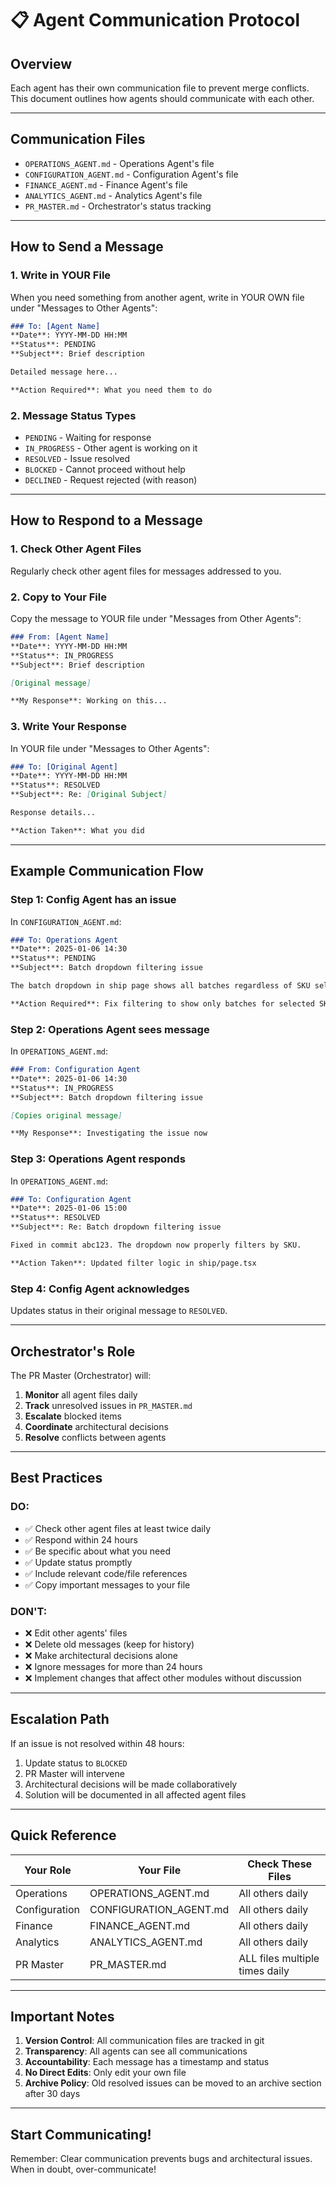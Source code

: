 # 📋 Agent Communication Protocol

## Overview
Each agent has their own communication file to prevent merge conflicts. This document outlines how agents should communicate with each other.

---

## Communication Files
- `OPERATIONS_AGENT.md` - Operations Agent's file
- `CONFIGURATION_AGENT.md` - Configuration Agent's file  
- `FINANCE_AGENT.md` - Finance Agent's file
- `ANALYTICS_AGENT.md` - Analytics Agent's file
- `PR_MASTER.md` - Orchestrator's status tracking

---

## How to Send a Message

### 1. Write in YOUR File
When you need something from another agent, write in YOUR OWN file under "Messages to Other Agents":

```markdown
### To: [Agent Name]
**Date**: YYYY-MM-DD HH:MM  
**Status**: PENDING  
**Subject**: Brief description

Detailed message here...

**Action Required**: What you need them to do
```

### 2. Message Status Types
- `PENDING` - Waiting for response
- `IN_PROGRESS` - Other agent is working on it
- `RESOLVED` - Issue resolved
- `BLOCKED` - Cannot proceed without help
- `DECLINED` - Request rejected (with reason)

---

## How to Respond to a Message

### 1. Check Other Agent Files
Regularly check other agent files for messages addressed to you.

### 2. Copy to Your File
Copy the message to YOUR file under "Messages from Other Agents":

```markdown
### From: [Agent Name]
**Date**: YYYY-MM-DD HH:MM  
**Status**: IN_PROGRESS  
**Subject**: Brief description

[Original message]

**My Response**: Working on this...
```

### 3. Write Your Response
In YOUR file under "Messages to Other Agents":

```markdown
### To: [Original Agent]
**Date**: YYYY-MM-DD HH:MM  
**Status**: RESOLVED  
**Subject**: Re: [Original Subject]

Response details...

**Action Taken**: What you did
```

---

## Example Communication Flow

### Step 1: Config Agent has an issue
In `CONFIGURATION_AGENT.md`:
```markdown
### To: Operations Agent
**Date**: 2025-01-06 14:30  
**Status**: PENDING  
**Subject**: Batch dropdown filtering issue

The batch dropdown in ship page shows all batches regardless of SKU selection.

**Action Required**: Fix filtering to show only batches for selected SKU
```

### Step 2: Operations Agent sees message
In `OPERATIONS_AGENT.md`:
```markdown
### From: Configuration Agent
**Date**: 2025-01-06 14:30  
**Status**: IN_PROGRESS  
**Subject**: Batch dropdown filtering issue

[Copies original message]

**My Response**: Investigating the issue now
```

### Step 3: Operations Agent responds
In `OPERATIONS_AGENT.md`:
```markdown
### To: Configuration Agent
**Date**: 2025-01-06 15:00  
**Status**: RESOLVED  
**Subject**: Re: Batch dropdown filtering issue

Fixed in commit abc123. The dropdown now properly filters by SKU.

**Action Taken**: Updated filter logic in ship/page.tsx
```

### Step 4: Config Agent acknowledges
Updates status in their original message to `RESOLVED`.

---

## Orchestrator's Role

The PR Master (Orchestrator) will:
1. **Monitor** all agent files daily
2. **Track** unresolved issues in `PR_MASTER.md`
3. **Escalate** blocked items
4. **Coordinate** architectural decisions
5. **Resolve** conflicts between agents

---

## Best Practices

### DO:
- ✅ Check other agent files at least twice daily
- ✅ Respond within 24 hours
- ✅ Be specific about what you need
- ✅ Update status promptly
- ✅ Include relevant code/file references
- ✅ Copy important messages to your file

### DON'T:
- ❌ Edit other agents' files
- ❌ Delete old messages (keep for history)
- ❌ Make architectural decisions alone
- ❌ Ignore messages for more than 24 hours
- ❌ Implement changes that affect other modules without discussion

---

## Escalation Path

If an issue is not resolved within 48 hours:
1. Update status to `BLOCKED`
2. PR Master will intervene
3. Architectural decisions will be made collaboratively
4. Solution will be documented in all affected agent files

---

## Quick Reference

| Your Role | Your File | Check These Files |
|-----------|-----------|-------------------|
| Operations | OPERATIONS_AGENT.md | All others daily |
| Configuration | CONFIGURATION_AGENT.md | All others daily |
| Finance | FINANCE_AGENT.md | All others daily |
| Analytics | ANALYTICS_AGENT.md | All others daily |
| PR Master | PR_MASTER.md | ALL files multiple times daily |

---

## Important Notes

1. **Version Control**: All communication files are tracked in git
2. **Transparency**: All agents can see all communications
3. **Accountability**: Each message has a timestamp and status
4. **No Direct Edits**: Only edit your own file
5. **Archive Policy**: Old resolved issues can be moved to an archive section after 30 days

---

## Start Communicating!

Remember: Clear communication prevents bugs and architectural issues. When in doubt, over-communicate!